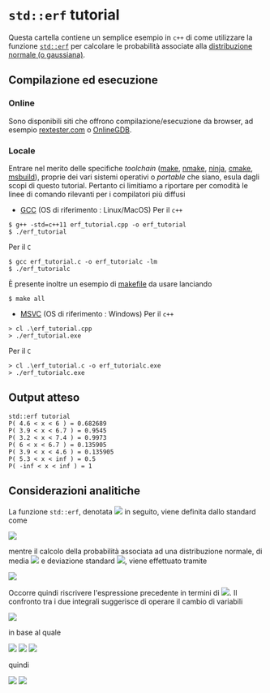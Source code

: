 # `std::erf` tutorial

Questa cartella contiene un semplice esempio in `c++` di come utilizzare la funzione [`std::erf`](https://en.cppreference.com/w/cpp/numeric/math/erf) per calcolare le probabilità associate alla [distribuzione normale (o gaussiana)](https://en.wikipedia.org/wiki/Normal_distribution).

## Compilazione ed esecuzione

### Online
Sono disponibili siti che offrono compilazione/esecuzione da browser, ad esempio [rextester.com](https://rextester.com/l/c_online_compiler_gcc) o [OnlineGDB](https://www.onlinegdb.com/online_c++_compiler).

### Locale
Entrare nel merito delle specifiche _toolchain_ ([make](https://www.gnu.org/software/make/), [nmake](https://docs.microsoft.com/it-it/cpp/build/reference/running-nmake?view=msvc-160), [ninja](https://ninja-build.org/), [cmake](https://cmake.org/), [msbuild](https://docs.microsoft.com/it-it/visualstudio/msbuild/msbuild?view=vs-2019)), proprie dei vari sistemi operativi o _portable_ che siano, esula dagli scopi di questo tutorial. Pertanto ci limitiamo a riportare per comodità le linee di comando rilevanti per i compilatori più diffusi

- [GCC](https://gcc.gnu.org/) (OS di riferimento : Linux/MacOS)
Per il `c++`
```
$ g++ -std=c++11 erf_tutorial.cpp -o erf_tutorial
$ ./erf_tutorial
```
Per il `C`
```
$ gcc erf_tutorial.c -o erf_tutorialc -lm
$ ./erf_tutorialc
```

È presente inoltre un esempio di [makefile](makefile) da usare lanciando
```
$ make all
```

- [MSVC](https://visualstudio.microsoft.com/it/vs/features/cplusplus/) (OS di riferimento : Windows)
Per il `c++`
```
> cl .\erf_tutorial.cpp
> ./erf_tutorial.exe
```
Per il `C`
```
> cl .\erf_tutorial.c -o erf_tutorialc.exe
> ./erf_tutorialc.exe
```


## Output atteso
```
std::erf tutorial
P( 4.6 < x < 6 ) = 0.682689
P( 3.9 < x < 6.7 ) = 0.9545
P( 3.2 < x < 7.4 ) = 0.9973
P( 6 < x < 6.7 ) = 0.135905
P( 3.9 < x < 4.6 ) = 0.135905
P( 5.3 < x < inf ) = 0.5
P( -inf < x < inf ) = 1
```


## Considerazioni analitiche

La funzione `std::erf`, denotata <img src="https://render.githubusercontent.com/render/math?math=\text{erf}(x)"> in seguito, viene definita dallo standard come

<img src="https://render.githubusercontent.com/render/math?math=\text{erf}(x) = \frac{2}{\sqrt{\pi}}\int_0^x e^{-t^2} dx">

mentre il calcolo della probabilità associata ad una distribuzione normale, di media <img src="https://render.githubusercontent.com/render/math?math=\mu"> e deviazione standard <img src="https://render.githubusercontent.com/render/math?math=\sigma">, viene effettuato tramite

<img src="https://render.githubusercontent.com/render/math?math=\text{P}(a < x < b) = \frac{1}{\sqrt{2\pi \sigma^2}}\int_a^b e^{-\frac{(x - \mu)^2}{2 \sigma^2}} dt">

Occorre quindi riscrivere l'espressione precedente in termini di <img src="https://render.githubusercontent.com/render/math?math=\text{erf}(x)">. Il confronto tra i due integrali suggerisce di operare il cambio di variabili


<img src="https://render.githubusercontent.com/render/math?math=y = \frac{x - \mu}{\sqrt{2 \sigma^2}}">

in base al quale

<img src="https://render.githubusercontent.com/render/math?math=dy = \sqrt{2 \sigma^2} dx">

<img src="https://render.githubusercontent.com/render/math?math=x = a \rightarrow y_a = \frac{a - \mu}{\sqrt{2 \sigma^2}}">

<img src="https://render.githubusercontent.com/render/math?math=x = b \rightarrow y_b = \frac{b - \mu}{\sqrt{2 \sigma^2}}">

quindi

<img src="https://render.githubusercontent.com/render/math?math=\text{P}(a < x < b) = \frac{1}{\sqrt{\pi}} \int_{y_a}^{y_b} e^{-y^2} dy = \frac{1}{\sqrt{\pi}} [ \int_{0}^{y_b} e^{-y^2} dy - \int_{0}^{y_a} e^{-y^2} dy ] =">

<img src="https://render.githubusercontent.com/render/math?math==\frac{1}{2} [ \frac{2}{\sqrt{\pi}} \int_{0}^{y_b} e^{-y^2} dy - \frac{2}{\sqrt{\pi}} \int_{0}^{y_a} e^{-y^2} dy ] = \frac{1}{2} [ \text{erf}(y_b) - \text{erf}(y_a) ]">


